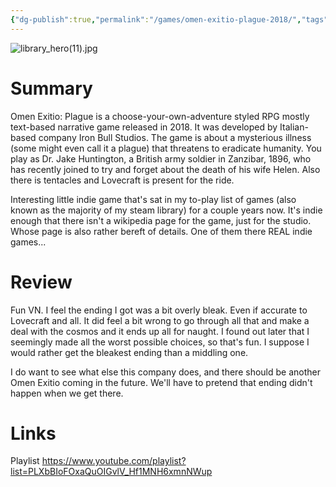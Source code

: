 ```yaml
---
{"dg-publish":true,"permalink":"/games/omen-exitio-plague-2018/","tags":["LP"],"created":"2023-12-08","updated":"2024-08-05"}
---
```



![library_hero(11).jpg](/img/user/Attachments/library_hero(11).jpg)

# Summary

Omen Exitio: Plague is a choose-your-own-adventure styled RPG mostly text-based narrative game released in 2018. It was developed by Italian-based company Iron Bull Studios. The game is about a mysterious illness (some might even call it a plague) that threatens to eradicate humanity. You play as Dr. Jake Huntington, a British army soldier in Zanzibar, 1896, who has recently joined to try and forget about the death of his wife Helen. Also there is tentacles and Lovecraft is present for the ride.

Interesting little indie game that's sat in my to-play list of games (also known as the majority of my steam library) for a couple years now. It's indie enough that there isn't a wikipedia page for the game, just for the studio. Whose page is also rather bereft of details. One of them there REAL indie games...

# Review

Fun VN. I feel the ending I got was a bit overly bleak. Even if accurate to Lovecraft and all. It did feel a bit wrong to go through all that and make a deal with the cosmos and it ends up all for naught. I found out later that I seemingly made all the worst possible choices, so that's fun. I suppose I would rather get the bleakest ending than a middling one.

I do want to see what else this company does, and there should be another Omen Exitio coming in the future. We'll have to pretend that ending didn't happen when we get there.

# Links

Playlist https://www.youtube.com/playlist?list=PLXbBIoFOxaQuOIGvlV_Hf1MNH6xmnNWup
